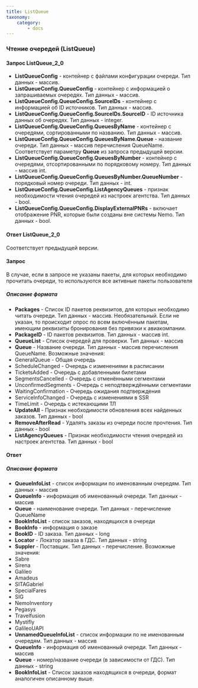 ```yaml
---
title: ListQueue
taxonomy:
    category:
        - docs
---
```


### Чтение очередей (ListQueue)

#### Запрос ListQueue_2_0
- **ListQueueConfig** - контейнер с файлами конфигурации очереди. Тип данных - массив.
- **ListQueueConfig.QueueConfig** - контейнер с информацией о запрашиваемых очередях. Тип данных - массив.
- **ListQueueConfig.QueueConfig.SourceIDs** - контейнер с информацией об ID источников. Тип данных - массив.
- **ListQueueConfig.QueueConfig.SourceIDs.SourceID** - ID источника данных об очередях. Тип данных - integer.
- **ListQueueConfig.QueueConfig.QueuesByName** - контейнер с очередями, сортированными по названию. Тип данных - массив. 
- **ListQueueConfig.QueueConfig.QueuesByName.Queue** - название очереди. Тип данных - массив перечисления QueueName. Соответствует параметру **Queue** из запроса предыдущей версии. 
- **ListQueueConfig.QueueConfig.QueuesByNumber** - контейнер с очередями, отсортированными по порядковому номеру. Тип данных  - массив int.
- **ListQueueConfig.QueueConfig.QueuesByNumber.QueueNumber** - порядковый номер очереди. Тип данных - int. 
- **ListQueueConfig.QueueConfig.ListAgencyQueues** - признак необходимости чтения очередей из настроек агентства. Тип данных - bool. 
- **ListQueueConfig.QueueConfig.DisplayExternalPNRs** - включает отображение PNR, которые были созданы вне системы Nemo. Тип данных - bool. 


#### Ответ ListQueue_2_0
Соответствует предыдущей версии.  

#### Запрос

В случае, если в запросе не указаны пакеты, для которых необходимо прочитать очереди, то используются все активные пакеты пользователя

##### Описание формата

-   **Packages** - Список ID пакетов реквизитов, для которых необходимо читать очереди. Тип данных - массив. Необязательный. Если не указан, то происходит опрос по всем включённым пакетам, имеющим реквизиты бронирования без привязки к авиакомпании.
-   **PackageID** - ID пакетов реквизитов. Тип данных - массив int.
-   **QueueList** - Список очередей для проверки. Тип данных - массив
-   **Queue** - Название очереди. Тип данных - массив перечисления QueueName. Возможные значения:
 -   GeneralQueue - Общая очередь
 -   ScheduleChanged - Очередь с изменениями в расписании
 -   TicketsAdded - Очередь с добавленными билетами
 -   SegmentsCancelled - Очередь с отменёнными сегментами
 -   UnconfirmedSegments - Очередь с неподтверждёнными сегментами
 -   WaitingConfirmation - Очередь ожидания подтверждения
 -   ServiceInfoChanged - Очередь с изменениями в SSR
 -   TimeLimit - Очередь с истекающими ТЛ
-   **UpdateAll** - Признак необходимости обновления всех найденных заказов. Тип данных - bool
-   **RemoveAfterRead** - Удалять заказы из очереди после прочтения. Тип данных - bool
-   **ListAgencyQueues** - Признак необходимости чтения очередей из настроек агентства. Тип данных - bool

#### Ответ

##### Описание формата

-   **QueueInfoList** - список информации по именованным очередям. Тип данных - массив
-   **QueueInfo** - информация об именованный очереди. Тип данных - массив
-   **Queue** - наименование очереди. Тип данных - перечисление QueueName
-   **BookInfoList** - список заказов, находящихся в очереди
-   **BookInfo** - информация о заказе
-   **BookID** - ID заказа. Тип данных - long
-   **Locator** - Локатор заказа в ГДС. Тип данных - string
-   **Suppler** - Поставщик. Тип данных - перечисление. Возможные значения:
 -   Sabre
 -   Sirena
 -   Galileo
 -   Amadeus
 -   SITAGabriel
 -   SpecialFares
 -   SIG
 -   NemoInventory
 -   Pegasys
 -   Travelfusion
 -   Mystifly
 -   GalileoUAPI
-   **UnnamedQueueInfoList** - список информации по не именованным очередям. Тип данных - массив
-   **QueueInfo** - информация об именованный очереди. Тип данных - массив
-   **Queue** - номер/название очереди (в зависимости от ГДС). Тип данных - string
-   **BookInfoList** - Список заказов находящихся в очереди, формат аналогичен описанному выше.